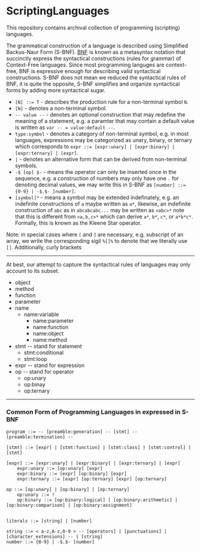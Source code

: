 # ScriptingLanguages
This repository contains archival collection of programming (scripting) languages.

The grammatical construction of a language is described using Simplified Backus-Naur Form (S-BNF). [BNF](https://bityl.co/8eOv) is known as a metasyntax notation that succinctly express the syntactical constructions (rules for grammar) of Context-Free languages. Since most programming languges are context-free, BNF is expressive enough for describing valid syntactical constructions. S-BNF does not mean we reduced the syntactical rules of BNF, it is quite the opposite, S-BNF simplifies and organize syntactical forms by adding more syntactical sugar. 



 - `[N] ::= T` - describes the production rule for a non-terminal symbol `N`.
 - `[N]` - denotes a non-terminal symbol.
 - `-- value --` - denotes an optional construction that may redefine the meaning of a statement, e.g. a paramter that may contain a default value is written as `var -- = value:default --`.
 - `type:symbol` - denotes a category of non-terminal symbol, e.g. in most languages, expressions may be categorized as unary, binary, or ternary which corresponds to `expr ::= [expr:unary] | [expr:binary] | [expr:ternary] | [expr]`.
 - `|` - denotes an alternative form that can be derived from non-terminal symbols.
 - `-$ [op] $-` - means the operator can only be inserted once in the sequence, e.g. a construction of numbers may only have one `.` for denoting decimal values, we may write this in S-BNF as `[number] ::= {0-9} | -$.$- [number]`. 
 - `[symbol]*` - means a symbol may be extended indefinately, e.g. an indefinite constructions of `a` maybe written as `a*`, likewise, an indefinite construction of `abc` as in `abcabcabc...` may be written as `<abc>*` note that this is different from `<a,b,c>*` which can derive `a*`, `b*`, `c*`, or `a*b*c*`. Formally, this is known as the Kleene Star operator. 

Note: in special cases where `[` and `]` are necessary, e.g. subscript of an array, we write the corresponding sigil `%[]%` to denote that we literally use `[]`. Additionally, curly brackets 

---
At best, our attempt to capture the syntactical rules of languages may only account to its subset. 

 
- object
- method
- function
- parameter
- name 
    - name:variable
        - name:parameter
        - name:function
        - name:object
        - name:method
- stmt -- stand for statement
	- stmt:conditional
	- stmt:loop
- expr -- stand for expression
- op -- stand for operator
	- op:unary
	- op:binay
	- op:ternary

---
### Common Form of Programming Languages in expressed in S-BNF
```
program ::= -- [preamble:generation] -- [stmt] -- [preamble:termination] --

[stmt] ::= [expr] | [stmt:function] | [stmt:class] | [stmt:control] | [stmt]

[expr] ::= [expr:unary] | [expr:binary] | [expr:ternary] | [expr]
	expr:unary ::= [op:unary] [expr]
	expr:binary ::= [expr] [op:binary] [expr]
	expr:ternary ::= [expr] [op:ternary] [expr] [op:ternary]

op ::= [op:unary] | [op:binary] | [op:ternary]
	op:unary ::= !
	op:binary ::= [op:binary:logical] | [op:binary:arithmetic] | [op:binary:comparison] | [op:binary:assignment]


literals ::= [string] | [number]

string ::= < a-z,A-z,0-9 > -- [operators] | [punctuations] | [character_extensions] -- | [string]
number ::= {0-9} | -$.$- [number]
```
